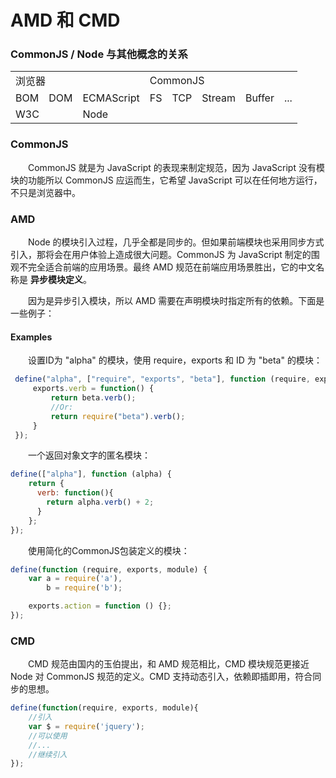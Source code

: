 # AMD 和 CMD

### CommonJS / Node 与其他概念的关系
<table align="center">
   <tr>
        <td text-align:center colspan="3">浏览器</td>
        <td colspan="5">CommonJS</td>  
   </tr>
   <tr>
   	<td>BOM</td>
	<td>DOM</td>
	<td>ECMAScript</td>
	<td>FS</td>
	<td>TCP</td>
	<td>Stream</td>
	<td>Buffer</td>
	<td>...</td>
   </tr>
   <tr>
        <td colspan="2">W3C</td>
        <td colspan="6">Node</td> 
   </tr>
</table>


### CommonJS
　　CommonJS 就是为 JavaScript 的表现来制定规范，因为 JavaScript 没有模块的功能所以 CommonJS 应运而生，它希望 JavaScript 可以在任何地方运行，不只是浏览器中。
  
  
### AMD
　　Node 的模块引入过程，几乎全都是同步的。但如果前端模块也采用同步方式引入，那将会在用户体验上造成很大问题。CommonJS 为 JavaScript 制定的围观不完全适合前端的应用场景。最终 AMD 规范在前端应用场景胜出，它的中文名称是 **异步模块定义**。
  
　　因为是异步引入模块，所以 AMD 需要在声明模块时指定所有的依赖。下面是一些例子：
#### Examples
　　设置ID为 "alpha" 的模块，使用 require，exports 和 ID 为 "beta" 的模块：
  ```javascript
   define("alpha", ["require", "exports", "beta"], function (require, exports, beta) {
       exports.verb = function() {
           return beta.verb();
           //Or:
           return require("beta").verb();
       }
   });
  ```
  
　　一个返回对象文字的匿名模块：
   ```javascript
   define(["alpha"], function (alpha) {
       return {
         verb: function(){
           return alpha.verb() + 2;
         }
       };
   });
   ```
　　使用简化的CommonJS包装定义的模块：
   ```javascript
   define(function (require, exports, module) {
       var a = require('a'),
           b = require('b');

       exports.action = function () {};
   });
   ```
### CMD
　　CMD 规范由国内的玉伯提出，和 AMD 规范相比，CMD 模块规范更接近 Node 对 CommonJS 规范的定义。CMD 支持动态引入，依赖即插即用，符合同步的思想。
  ```javascript
  define(function(require, exports, module){
      //引入
      var $ = require('jquery');
      //可以使用
      //...
      //继续引入
  });
  ```
